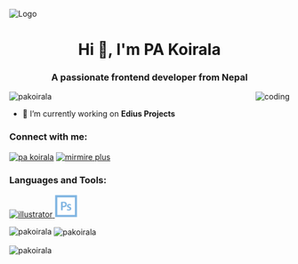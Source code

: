 ![Logo](https://github.com/pakoirala/Mirmire-Plus/blob/main/Logo%20Bannar.jpg)
<h1 align="center">Hi 👋, I'm PA Koirala</h1>
<h3 align="center">A passionate frontend developer from Nepal</h3>
<img align="right" alt="coding" widtg="400" src="https://user-images.githubusercontent.com/55389276/140866485-8fb1c876-9a8f-4d6a-98dc-08c4981eaf70.gif>
<p align="left"> <img src="https://komarev.com/ghpvc/?username=pakoirala&label=Profile%20views&color=0e75b6&style=flat" alt="pakoirala" /> </p>

- 🔭 I’m currently working on **Edius Projects**

<h3 align="left">Connect with me:</h3>
<p align="left">
<a href="https://fb.com/pa koirala" target="blank"><img align="center" src="https://raw.githubusercontent.com/rahuldkjain/github-profile-readme-generator/master/src/images/icons/Social/facebook.svg" alt="pa koirala" height="30" width="40" /></a>
<a href="https://www.youtube.com/c/mirmire plus" target="blank"><img align="center" src="https://raw.githubusercontent.com/rahuldkjain/github-profile-readme-generator/master/src/images/icons/Social/youtube.svg" alt="mirmire plus" height="30" width="40" /></a>
</p>

<h3 align="left">Languages and Tools:</h3>
<p align="left"> <a href="https://www.adobe.com/in/products/illustrator.html" target="_blank" rel="noreferrer"> <img src="https://www.vectorlogo.zone/logos/adobe_illustrator/adobe_illustrator-icon.svg" alt="illustrator" width="40" height="40"/> </a> <a href="https://www.photoshop.com/en" target="_blank" rel="noreferrer"> <img src="https://raw.githubusercontent.com/devicons/devicon/master/icons/photoshop/photoshop-line.svg" alt="photoshop" width="40" height="40"/> </a> </p>

<p><img align="left" src="https://github-readme-stats.vercel.app/api/top-langs?username=pakoirala&show_icons=true&locale=en&layout=compact" alt="pakoirala" /></p>

<p>&nbsp;<img align="center" src="https://github-readme-stats.vercel.app/api?username=pakoirala&show_icons=true&locale=en" alt="pakoirala" /></p>

<p><img align="center" src="https://github-readme-streak-stats.herokuapp.com/?user=pakoirala&" alt="pakoirala" /></p>

